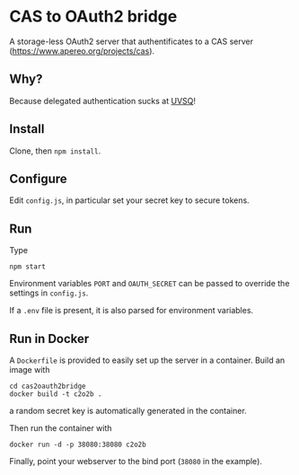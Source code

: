 # CAS to OAuth2 bridge

A storage-less OAuth2 server that authentificates to a CAS server
(<https://www.apereo.org/projects/cas>).

## Why?

Because delegated authentication sucks at [UVSQ](http://www.uvsq.fr/)!

## Install

Clone, then `npm install`.

## Configure

Edit `config.js`, in particular set your secret key to secure tokens.

## Run

Type

	npm start

Environment variables `PORT` and `OAUTH_SECRET` can be passed to
override the settings in `config.js`.

If a `.env` file is present, it is also parsed for environment
variables.

## Run in Docker

A `Dockerfile` is provided to easily set up the server in a
container. Build an image with

	cd cas2oauth2bridge
	docker build -t c2o2b .

a random secret key is automatically generated in the container.

Then run the container with

	docker run -d -p 38080:38080 c2o2b

Finally, point your webserver to the bind port (`38080` in the
example).
